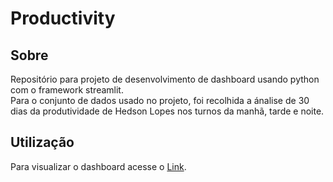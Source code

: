 # Productivity

## Sobre

Repositório para projeto de desenvolvimento de dashboard usando python com o framework streamlit.<br>
Para o conjunto de dados usado no projeto, foi recolhida a ánalise de 30 dias da produtividade de Hedson Lopes nos turnos da manhã, tarde e noite.

## Utilização

Para visualizar o dashboard acesse o [Link](https://redsonlopez-productivity-srcmain-zmvdlv.streamlit.app/).
